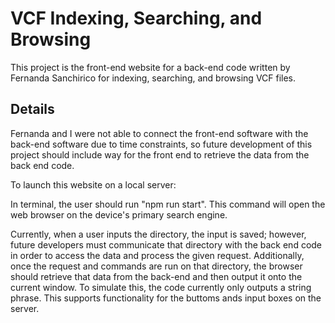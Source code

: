 # VCF Indexing, Searching, and Browsing

This project is the front-end website for a back-end code written by Fernanda Sanchirico for indexing, searching, and browsing VCF files.

## Details

Fernanda and I were not able to connect the front-end software with the back-end software due to time constraints, so future development of this project should include way for the front end to retrieve the data from the back end code. 

To launch this website on a local server:

In terminal, the user should run "npm run start". This command will open the web browser on the device's primary search engine.

Currently, when a user inputs the directory, the input is saved; however, future developers must communicate that directory with the back end code in order to access the data and process the given request. Additionally, once the request and commands are run on that directory, the browser should retrieve that data from the back-end and then output it onto the current window. To simulate this, the code currently only outputs a string phrase. This supports functionality for the buttoms ands input boxes on the server. 
